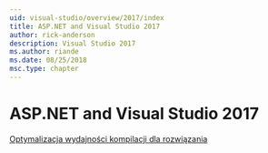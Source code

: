 ```yaml
---
uid: visual-studio/overview/2017/index
title: ASP.NET and Visual Studio 2017
author: rick-anderson
description: Visual Studio 2017
ms.author: riande
ms.date: 08/25/2018
msc.type: chapter
---
```

<a name="aspnet-and-visual-studio-2017"></a>ASP.NET and Visual Studio 2017
====================

[Optymalizacja wydajności kompilacji dla rozwiązania](xref:visual-studio/overview/2017/optimize-build-perf)